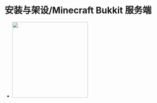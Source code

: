 # 安装与架设/Minecraft Bukkit 服务端
- <img src="https://wx2.sinaimg.cn/large/8ddab624ly1fwzu4lofwbg203o03kwjm.gif" width="240"/>